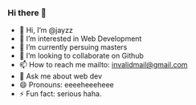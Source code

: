 ### Hi there 👋

<!--
**ijayzz/ijayzz** is a ✨ _special_ ✨ repository because its `README.md` (this file) appears on your GitHub profile.

Here are some ideas to get you started:
-->
  
- 👋 Hi, I’m @jayzz
- 👀 I’m interested in Web Development
- 🌱 I’m currently persuing masters
- 💞️ I’m looking to collaborate on Github
- 📫 How to reach me mailto: invalidmail@gmail.com
- 💬 Ask me about web dev
- 😄 Pronouns: eeeeheeeheee
- ⚡ Fun fact: serious haha.

